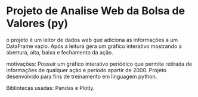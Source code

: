 # Projeto de Analise Web da Bolsa de Valores (py)
o projeto é um leitor de dados web que adiciona as informações a um DataFrame vazio. Após a leitura gera um gráfico interativo mostrando a abertura, alta, baixa e fechamento da ação.

motivações: Possuir um gráfico interativo periódico que permite retirada de informações de qualquer ação e periodo apartir de 2000.
Projeto desenvolvido para fins de treinamento em linguagem python.

Bibliotecas usadas: Pandas e Plotly.
